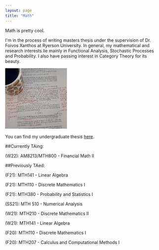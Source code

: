 ```yaml
---
layout: page
title: "Math"
---
```


Math is pretty cool.

I'm in the process of writing masters thesis under the supervision of Dr. Foivos Xanthos at Ryerson University. In general, my mathematical and research interests lie mainly in Functional Analysis, Stochastic Processes and Probability. I also have passing interest in Category Theory for its beauty.

<img src="/assets/math.jpg" width="200" height="195">

You can find my undergraduate thesis [here](/assets/thesis.pdf).

##Currently TAing:

(W22): AM8213/MTH800 - Financial Math II

##Previously TAed:

(F21): MTH141 - Linear Algebra

(F21): MTH110 - Discrete Mathematics I

(F21): MTH380 - Probability and Statistics I

(SS21): MTH 510 - Numerical Analysis

(W21): MTH210 - Discrete Mathematics II

(W21): MTH141 - Linear Algebra

(F20): MTH110 - Discrete Mathematics I

(F20): MTH207 - Calculus and Computational Methods I
